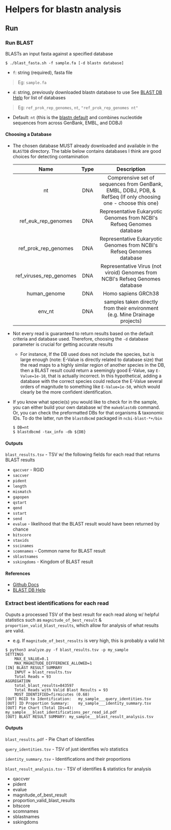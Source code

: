 # Helpers for blastn analysis
## Run
### Run BLAST
BLASTs an input fasta against a specified database
```
$ ./blast_fasta.sh -f sample.fa [-d blastn database]
```
* `f`: string (required), fasta file
> Eg: `sample.fa`
* `d`: string, previously downloaded blastn database to use See [BLAST DB Help](https://ftp.ncbi.nlm.nih.gov/blast/documents/blastdb.html) for list of databases
> Eg: `ref_prok_rep_genomes`, `nt`, `"ref_prok_rep_genomes nt"`
  * Default: `nt` (this is the [blastn default](https://blast.ncbi.nlm.nih.gov/Blast.cgi?PROGRAM=blastn&PAGE_TYPE=BlastSearch&LINK_LOC=blasthome) and combines nucleotide sequences from across GenBank, EMBL, and DDBJ)

#### Choosing a Database
* The chosen database MUST already downloaded and available in the `BLASTDB` directory. The table below contains databases I think are good choices for detecting contamination

	|Name|Type|Description|
	|:---:|:---:|:---:|
	|nt|DNA|Comprensive set of sequences from GenBank, EMBL, DDBJ, PDB, & RefSeq (If only choosing one - choose this one)|
	|ref_euk_rep_genomes|DNA|Representative Eukaryotic Genomes from NCBI's Refseq Genomes database|
	|ref_prok_rep_genomes|DNA|Representative Eukaryotic Genomes from NCBI's Refseq Genomes database|
	|ref_viruses_rep_genomes|DNA|Representative Virus (not viroid) Genomes from NCBI's Refseq Genomes database|
	|human_genome|DNA|Homo sapiens GRCh38|
	|env_nt|DNA|samples taken directly from their environment (e.g. Mine Drainage projects)|

* Not every read is guaranteed to return results based on the default criteria and database used. Therefore, choosing the `-d` database parameter is crucial for getting accurate results
	* For instance, If the DB used does not include the species, but is large enough (note: E-Value is directly related to database size) that the read maps to a highly similar region of another species in the DB, then a BLAST result could return a seemingly good E-Value, say `E-Value=1e-10`, that is actually incorrect. In this hypothetical, adding a database with the correct species could reduce the E-Value several orders of magnitude to something like `E-Value=1e-50`, which would clearly be the more confident identification.
* If you know what specie(s) you would like to check for in the sample, you can either build your own database w/ the `makeblastdb` command. Or, you can check the preformatted DBs for that organisms & taxonomic IDs. To do the latter, run the `blastdbcmd` packaged in `ncbi-blast-*+/bin`
	```
	$ DB=nt
	$ blastdbcmd -tax_info -db ${DB}
	```


#### Outputs
`blast_results.tsv` - TSV w/ the following fields for each read that returns BLAST results
* `qaccver` - RGID
* `saccver `
* `pident`
* `length` 
* `mismatch` 
* `gapopen` 
* `qstart` 
* `qend` 
* `sstart` 
* `send` 
* `evalue` - likelihood that the BLAST result would have been returned by chance
* `bitscore` 
* `staxids`
* `sscinames` 
* `scomnames` - Common name for BLAST result 
* `sblastnames` 
* `sskingdoms` - Kingdom of BLAST result

#### References
* [Github Docs](https://github.com/ncbi/blast_plus_docs#blast-databases)
* [BLAST DB Help](https://ftp.ncbi.nlm.nih.gov/blast/documents/blastdb.html)

### Extract best identifications for each read
Ouputs a processed TSV of the best result for each read along w/ helpful statistics such as `magnitude_of_best_result` & `proportion_valid_blast_results`, which allow for analysis of what results are valid.
* e.g. If `magnitude_of_best_results` is very high, this is probably a valid hit
```
$ python3 analyze.py -f blast_results.tsv -p my_sample
SETTINGS
	MAX_E_VALUE=0.1
	MAX_MAGNITUDE_DIFFERENCE_ALLOWED=1
[IN] BLAST RESULT SUMMARY
	INPUT = blast_results.tsv
	Total Reads = 93
AGGREGATION
	total_blast_results=843597
	Total Reads with Valid Blast Results = 93
	MOST IDENTIFIED=firmicutes (0.68)
[OUT] RGID to Identification:	my_sample___query_identities.tsv
[OUT] ID Proportion Summary:	my_sample___identity_summary.tsv
[OUT] Pie Chart (Total IDs=4):	my_sample___blast_identifications_per_read_id.pdf
[OUT] BLAST RESULT SUMMARY:	my_sample___blast_result_analysis.tsv
```

#### Outputs
`blast_results.pdf` - Pie Chart of Identifies

`query_identities.tsv` - TSV of just identifies w/o statistics

`identity_summary.tsv` - Identifications and their proportions

`blast_result_analysis.tsv` - TSV of identifies & statistics for analysis
* qaccver
* pident
* evalue
* magnitude_of_best_result
* proportion_valid_blast_results
* bitscore
* scomnames
* sblastnames
* sskingdoms